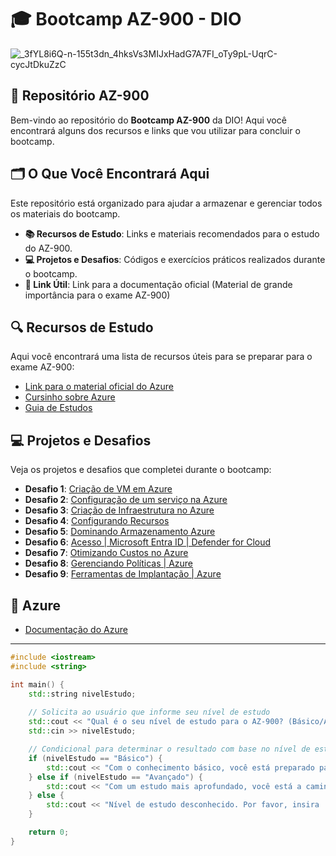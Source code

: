 # 🎓 Bootcamp AZ-900 - DIO 

![_3fYL8i6Q-n-155t3dn_4hksVs3MIJxHadG7A7FI_oTy9pL-UqrC-cycJtDkuZzC](https://github.com/user-attachments/assets/1ffece00-af0f-4c54-b2f0-bc53f163b116)

## 📁 Repositório AZ-900

Bem-vindo ao repositório do **Bootcamp AZ-900** da DIO! Aqui você encontrará alguns dos recursos e links que vou utilizar para concluir o bootcamp.

## 🗂️ O Que Você Encontrará Aqui

Este repositório está organizado para ajudar a armazenar e gerenciar todos os materiais do bootcamp.

- **📚 Recursos de Estudo**: Links e materiais recomendados para o estudo do AZ-900.
- **💻 Projetos e Desafios**: Códigos e exercícios práticos realizados durante o bootcamp.
- **🔗 Link Útil**: Link para a documentação oficial (Material de grande importância para o exame AZ-900)

## 🔍 Recursos de Estudo

Aqui você encontrará uma lista de recursos úteis para se preparar para o exame AZ-900:

- [Link para o material oficial do Azure](https://docs.microsoft.com/azure/)
- [Cursinho sobre Azure](https://www.youtube.com/watch?v=h5PNYnwApkM&list=LL&index=9)
- [Guia de Estudos](https://medium.com/@shalinds/my-two-week-journey-to-passing-the-az-900-exam-122f5f1e3732)

## 💻 Projetos e Desafios

Veja os projetos e desafios que completei durante o bootcamp:

- **Desafio 1**: [Criação de VM em Azure](https://github.com/GuylhermeI/desafio-azure-dio/blob/main/Desafio%2301%20-%20Cria%C3%A7%C3%A3o-de-VM-em-Azure.md)
- **Desafio 2**: [Configuração de um serviço na Azure](https://github.com/GuylhermeI/desafio-azure-dio/blob/main/Desafio%2302%20-%20Inst%C3%A2ncia%20de%20Banco%20de%20Dados.md)
- **Desafio 3**: [Criação de Infraestrutura no Azure](https://github.com/GuylhermeI/desafio-azure-dio/blob/main/Desafio%2303%20-%20Construindo-Arquiteturas_no_Azure.md)
- **Desafio 4**: [Configurando Recursos](https://github.com/GuylhermeI/desafio-azure-dio/blob/main/Desafio%2304%20-%20Configurando-Recursos.md)
- **Desafio 5**: [Dominando Armazenamento Azure](https://github.com/GuylhermeI/desafio-azure-dio/blob/main/Desafio%2305%20-%20Dominando-Armazenamento-Azure.md)
- **Desafio 6**: [Acesso | Microsoft Entra ID | Defender for Cloud](https://github.com/GuylhermeI/desafio-azure-dio/blob/main/Desafio%2306%20-%20Identidade-Acesso-Seguran%C3%A7a.md)
- **Desafio 7**: [Otimizando Custos no Azure](https://github.com/GuylhermeI/desafio-azure-dio/blob/main/Desafio%2307%20-%20Otimizando-Custos-Azure.md)
- **Desafio 8**: [Gerenciando Políticas | Azure](https://github.com/GuylhermeI/desafio-azure-dio/blob/main/Desafio%2308%20-%20Gerenciando-Pol%C3%ADticas-Acesso-Azure.md)
- **Desafio 9**: [Ferramentas de Implantação | Azure](https://github.com/GuylhermeI/desafio-azure-dio/blob/main/Desafio%2309%20-%20Ferramentas-De-Implanta%C3%A7%C3%A3o.md)

## 🔗 Azure

- [Documentação do Azure](https://docs.microsoft.com/azure/)

---

```cpp
#include <iostream>
#include <string>

int main() {
    std::string nivelEstudo;
    
    // Solicita ao usuário que informe seu nível de estudo
    std::cout << "Qual é o seu nível de estudo para o AZ-900? (Básico/Avançado): ";
    std::cin >> nivelEstudo;

    // Condicional para determinar o resultado com base no nível de estudo
    if (nivelEstudo == "Básico") {
        std::cout << "Com o conhecimento básico, você está preparado para passar no AZ-900!" << std::endl;
    } else if (nivelEstudo == "Avançado") {
        std::cout << "Com um estudo mais aprofundado, você está a caminho de se tornar um especialista em Azure!" << std::endl;
    } else {
        std::cout << "Nível de estudo desconhecido. Por favor, insira 'Básico' ou 'Avançado'." << std::endl;
    }

    return 0;
}

```
